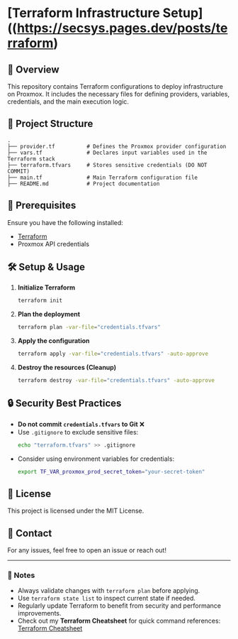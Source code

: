 # [Terraform Infrastructure Setup]((https://secsys.pages.dev/posts/terraform)

## 🚀 Overview
This repository contains Terraform configurations to deploy infrastructure on Proxmox. It includes the necessary files for defining providers, variables, credentials, and the main execution logic.

## 📁 Project Structure
```
.
├── provider.tf          # Defines the Proxmox provider configuration
├── vars.tf              # Declares input variables used in the Terraform stack
├── terraform.tfvars     # Stores sensitive credentials (DO NOT COMMIT)
├── main.tf              # Main Terraform configuration file
├── README.md            # Project documentation
```

## 🔧 Prerequisites
Ensure you have the following installed:
- [Terraform](https://developer.hashicorp.com/terraform/downloads)
- Proxmox API credentials

## 🛠 Setup & Usage
1. **Initialize Terraform**
   ```sh
   terraform init
   ```
2. **Plan the deployment**
   ```sh
   terraform plan -var-file="credentials.tfvars"
   ```
3. **Apply the configuration**
   ```sh
   terraform apply -var-file="credentials.tfvars" -auto-approve
   ```
4. **Destroy the resources (Cleanup)**
   ```sh
   terraform destroy -var-file="credentials.tfvars" -auto-approve
   ```

## 🔒 Security Best Practices
- **Do not commit `credentials.tfvars` to Git** ❌
- Use `.gitignore` to exclude sensitive files:
  ```sh
  echo "terraform.tfvars" >> .gitignore
  ```
- Consider using environment variables for credentials:
  ```sh
  export TF_VAR_proxmox_prod_secret_token="your-secret-token"
  ```

## 📜 License
This project is licensed under the MIT License.

## 📩 Contact
For any issues, feel free to open an issue or reach out!

---

### 📌 Notes
- Always validate changes with `terraform plan` before applying.
- Use `terraform state list` to inspect current state if needed.
- Regularly update Terraform to benefit from security and performance improvements.
- Check out my **Terraform Cheatsheet** for quick command references: [Terraform Cheatsheet](https://secsys.pages.dev/posts/tfcheat/)

